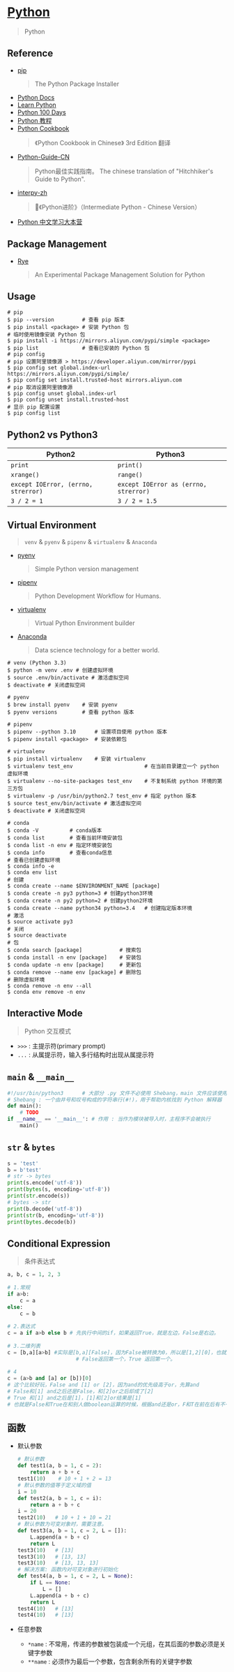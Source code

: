 # [Python](https://www.python.org/)
> Python

## Reference

- [pip](https://github.com/pypa/pip)
    > The Python Package Installer
- [Python Docs](https://docs.python.org/zh-cn/3/)
- [Learn Python](https://github.com/xianhu/LearnPython)
- [Python 100 Days](https://github.com/jackfrued/Python-100-Days)
- [Python 教程](https://www.liaoxuefeng.com/wiki/1016959663602400)
- [Python Cookbook](https://github.com/yidao620c/python3-cookbook)
    > 《Python Cookbook in Chinese》 3rd Edition 翻译
- [Python-Guide-CN](https://github.com/Prodesire/Python-Guide-CN)
    > Python最佳实践指南。 The chinese translation of "Hitchhiker's Guide to Python".
- [interpy-zh](https://github.com/eastlakeside/interpy-zh)
    > 📘《Python进阶》（Intermediate Python - Chinese Version）
- [Python 中文学习大本营](http://www.pythondoc.com/)

## Package Management

- [Rye](https://github.com/mitsuhiko/rye)
    > An Experimental Package Management Solution for Python

## Usage

```shell
# pip
$ pip --version         # 查看 pip 版本
$ pip install <package> # 安装 Python 包
# 临时使用镜像安装 Python 包
$ pip install -i https://mirrors.aliyun.com/pypi/simple <package>
$ pip list              # 查看已安装的 Python 包
# pip config
# pip 设置阿里镜像源 > https://developer.aliyun.com/mirror/pypi
$ pip config set global.index-url https://mirrors.aliyun.com/pypi/simple/
$ pip config set install.trusted-host mirrors.aliyun.com
# pip 取消设置阿里镜像源
$ pip config unset global.index-url
$ pip config unset install.trusted-host
# 显示 pip 配置设置
$ pip config list       
```

## Python2 vs Python3

| Python2   | Python3 
| ---       | ---       
| `print`   | `print()` 
| `xrange()`| `range()` 
| `except IOError, (errno, strerror)` | `except IOError as (errno, strerror)` 
| `3 / 2 = 1` | `3 / 2 = 1.5` 

## Virtual Environment 
> `venv` & `pyenv` & `pipenv` & `virtualenv` & `Anaconda`

- [pyenv](https://github.com/pyenv/pyenv)
    > Simple Python version management
- [pipenv](https://github.com/pypa/pipenv)
    > Python Development Workflow for Humans.
- [virtualenv](https://github.com/pypa/virtualenv) 
    > Virtual Python Environment builder
- [Anaconda](https://www.anaconda.com)
    > Data science technology for a better world.

```shell
# venv (Python 3.3)
$ python -m venv .env # 创建虚拟环境
$ source .env/bin/activate # 激活虚拟空间
$ deactivate # 关闭虚拟空间

# pyenv
$ brew install pyenv    # 安装 pyenv
$ pyenv versions        # 查看 python 版本

# pipenv
$ pipenv --python 3.10      # 设置项目使用 python 版本
$ pipenv install <package>  # 安装依赖包

# virtualenv
$ pip install virtualenv    # 安装 virtualenv
$ virtualenv test_env                       # 在当前目录建立一个 python 虚拟环境
$ virtualenv --no-site-packages test_env    # 不复制系统 python 环境的第三方包
$ virtualenv -p /usr/bin/python2.7 test_env # 指定 python 版本
$ source test_env/bin/activate # 激活虚拟空间
$ deactivate # 关闭虚拟空间

# conda
$ conda -V          # conda版本
$ conda list        # 查看当前环境安装包
$ conda list -n env # 指定环境安装包
$ conda info        # 查看conda信息
# 查看已创建虚拟环境
$ conda info -e
$ conda env list    
# 创建
$ conda create --name $ENVIRONMENT_NAME [package]
$ conda create -n py3 python=3 # 创建python3环境
$ conda create -n py2 python=2 # 创建python2环境
$ conda create --name python34 python=3.4   # 创建指定版本环境
# 激活
$ source activate py3
# 关闭
$ source deactivate
# 包
$ conda search [package]            # 搜索包
$ conda install -n env [package]    # 安装包
$ conda update -n env [package]     # 更新包        
$ conda remove --name env [package] # 删除包
# 删除虚拟环境
$ conda remove -n env --all
$ conda env remove -n env
```

## Interactive Mode 
> Python 交互模式

- `>>>` : 主提示符(primary prompt)
- `...` : 从属提示符，输入多行结构时出现从属提示符

## `main` & `__main__`

  ```python
  #!/usr/bin/python3      # 大部分 .py 文件不必使用 Shebang，main 文件应该使用
  # Shebang : 一个由井号和叹号构成的字符串行(#!)，用于帮助内核找到 Python 解释器
  def main():
      # TODO
  if __name__ == '__main__': # 作用 : 当作为模块被导入时，主程序不会被执行
      main()
  ```

## `str` & `bytes`

  ```python
  s = 'test'
  b = b'test'
  # str -> bytes
  print(s.encode('utf-8'))
  print(bytes(s, encoding='utf-8'))
  print(str.encode(s))
  # bytes -> str
  print(b.decode('utf-8'))
  print(str(b, encoding='utf-8'))
  print(bytes.decode(b))
  ``` 
  
## Conditional Expression 
> 条件表达式

  ```python
  a, b, c = 1, 2, 3
   
  # 1.常规
  if a>b:
      c = a
  else:
      c = b
   
  # 2.表达式
  c = a if a>b else b # 先执行中间的if，如果返回True，就是左边，False是右边。
   
  # 3.二维列表
  c = [b,a][a>b] #实际是[b,a][False]，因为False被转换为0，所以是[1,2][0]，也就是[1]
                        # False返回第一个，True 返回第一个。
   
  # 4
  c = (a>b and [a] or [b])[0]
  # 这个比较好玩，False and [1] or [2]，因为and的优先级高于or，先算and
  # False和[1] and之后还是False，和[2]or之后却成了[2]
  # True 和[1] and之后是[1]，[1]和[2]or结果是[1]
  # 也就是False和True在和别人做boolean运算的时候，根据and还是or，F和T在前在后有不一样的数据转换规则。
  ```

## 函数

- 默认参数

  ``` python
  # 默认参数
  def test1(a, b = 1, c = 2):
      return a + b + c
  test1(10)    # 10 + 1 + 2 = 13
  # 默认参数的值等于定义域的值
  i = 10
  def test2(a, b = 1, c = i):
      return a + b + c
  i = 20
  test2(10)   # 10 + 1 + 10 = 21
  # 默认参数为可变对象时，需要注意。
  def test3(a, b = 1, c = 2, L = []):
      L.append(a + b + c)
      return L
  test3(10)   # [13]
  test3(10)   # [13, 13]
  test3(10)   # [13, 13, 13]
  # 解决方案: 函数内对可变对象进行初始化
  def test4(a, b = 1, c = 2, L = None):
      if L == None:
          L = []
      L.append(a + b + c)
      return L
  test4(10)   # [13]
  test4(10)   # [13]
  ```

- 任意参数
    * `*name` : 不常用，传递的参数被包装成一个元组，在其后面的参数必须是关键字参数
    * `**name` : 必须作为最后一个参数，包含剩余所有的关键字参数